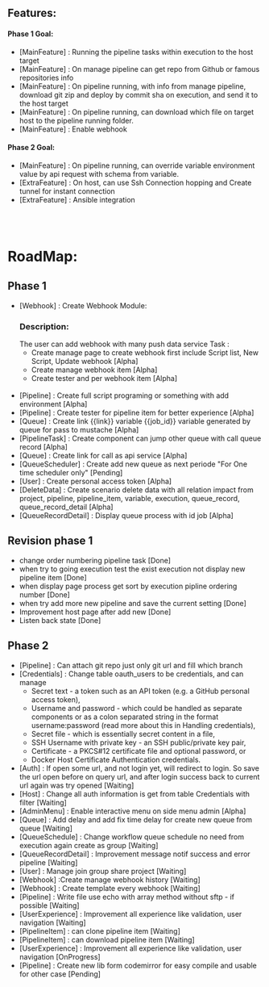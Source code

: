 ## Features:
  #### Phase 1 Goal:
  - [MainFeature] : Running the pipeline tasks within execution to the host target
  - [MainFeature] : On manage pipeline can get repo from Github or famous repositories info
  - [MainFeature] : On pipeline running, with info from manage pipeline, download git zip and deploy by commit sha on execution, and send it to the host target
  - [MainFeature] : On pipeline running, can download which file on target host to the pipeline running folder.
  - [MainFeature] : Enable webhook
  #### Phase 2 Goal:
  - [MainFeature] : On pipeline running, can override variable environment value by api request with schema from variable.
  - [ExtraFeature] : On host, can use Ssh Connection hopping and Create tunnel for instant connection 
  - [ExtraFeature] : Ansible integration

\
&nbsp;

# RoadMap:
## Phase 1 
- [Webhook] : Create Webhook Module:
  ### Description:
  The user can add webhook with many push data service
  Task :
    - Create manage page to create webhook first include Script list, New Script, Update webhook [Alpha]
    - Create manage webhook item [Alpha]
    - Create tester and per webhook item  [Alpha]
    \
    &nbsp;
- [Pipeline] : Create full script programing or something with add environment [Alpha]
- [Pipeline] : Create tester for pipeline item for better experience [Alpha] 
- [Queue] : Create link {{link}} variable {{job_id}} variable generated by queue for pass to mustache [Alpha]
- [PipelineTask] : Create component can jump other queue with call queue record  [Alpha]
- [Queue] : Create link for call as api service [Alpha]
- [QueueScheduler] : Create add new queue as next periode "For One time scheduler only" [Pending]
- [User] : Create personal access token [Alpha]
- [DeleteData] : Create scenario delete data with all relation impact from project, pipeline, pipeline_item, variable, execution, queue_record, queue_record_detail [Alpha]
- [QueueRecordDetail] : Display queue process with id job [Alpha]

## Revision phase 1
- change order numbering pipeline task [Done]
- when try to going execution test the exist execution not display new pipeline item [Done]
- when display page process get sort by execution pipline ordering number [Done]
- when try add more new pipeline and save the current setting [Done]
- Improvement host page after add new [Done]
- Listen back state [Done]

## Phase 2
- [Pipeline] : Can attach git repo just only git url and fill which branch
- [Credentials] : Change table oauth_users to be credentials, and can manage
  - Secret text - a token such as an API token (e.g. a GitHub personal access token),
  - Username and password - which could be handled as separate components or as a colon separated string in the format username:password (read more about this in Handling credentials),
  - Secret file - which is essentially secret content in a file,
  - SSH Username with private key - an SSH public/private key pair,
  - Certificate - a PKCS#12 certificate file and optional password, or
  - Docker Host Certificate Authentication credentials.
- [Auth] : If open some url, and not login yet, will redirect to login. So save the url open before on query url, and after login success back to current url again was try opened [Waiting] 
- [Host] : Change all auth information is get from table Credentials with filter [Waiting]
- [AdminMenu] : Enable interactive menu on side menu admin [Alpha]
- [Queue] : Add delay and add fix time delay for create new queue from queue [Waiting]
- [QueueSchedule] : Change workflow queue schedule no need from execution again create as group [Waiting]
- [QueueRecordDetail] : Improvement message notif success and error pipeline [Waiting] 
- [User] : Manage join group share project [Waiting]
- [Webhook] :Create manage webhook history [Waiting]
- [Webhook] : Create template every webhook [Waiting]
- [Pipeline] : Write file use echo with array method without sftp - if possible [Waiting]
- [UserExperience] : Improvement all experience like validation, user navigation [Waiting]
- [PipelineItem] : can clone pipeline item [Waiting]
- [PipelineItem] : can download pipeline item [Waiting]
- [UserExperience] : Improvement all experience like validation, user navigation [OnProgress] 
- [Pipeline] : Create new lib form codemirror for easy compile and usable for other case [Pending]